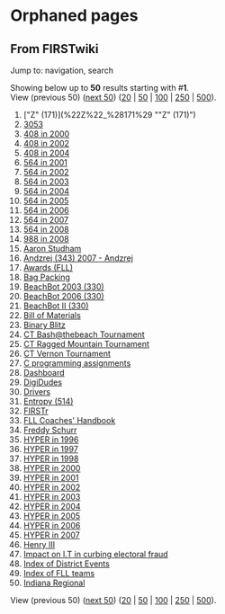 # Orphaned pages

## From FIRSTwiki

Jump to: navigation, search

Showing below up to **50** results starting with #**1**.<br>
View (previous 50) ([next 50](/index.php?title=Special:Lonelypages&limit=50&offset=50)) ([20](/index.php?title=Special:Lonelypages&limit=20&offset=0) | [50](/index.php?title=Special:Lonelypages&limit=50&offset=0) | [100](/index.php?title=Special:Lonelypages&limit=100&offset=0) | [250](/index.php?title=Special:Lonelypages&limit=250&offset=0) | [500](/index.php?title=Special:Lonelypages&limit=500&offset=0)).

1. ["Z" (171)](%22Z%22_%28171%29 ""Z" \(171\)")
2. [3053](3053 "3053")
3. [408 in 2000](408_in_2000 "408 in 2000")
4. [408 in 2002](408_in_2002 "408 in 2002")
5. [408 in 2004](408_in_2004 "408 in 2004")
6. [564 in 2001](564_in_2001 "564 in 2001")
7. [564 in 2002](564_in_2002 "564 in 2002")
8. [564 in 2003](564_in_2003 "564 in 2003")
9. [564 in 2004](564_in_2004 "564 in 2004")
10. [564 in 2005](564_in_2005 "564 in 2005")
11. [564 in 2006](564_in_2006 "564 in 2006")
12. [564 in 2007](564_in_2007 "564 in 2007")
13. [564 in 2008](564_in_2008 "564 in 2008")
14. [988 in 2008](988_in_2008 "988 in 2008")
15. [Aaron Studham](Aaron_Studham "Aaron Studham")
16. [Andzrej (343) 2007 - Andzrej](Andzrej_%28343%29_2007_-_Andzrej "Andzrej \(343\) 2007 - Andzrej")
17. [Awards (FLL)](Awards_%28FLL%29 "Awards \(FLL\)")
18. [Bag Packing](Bag_Packing "Bag Packing")
19. [BeachBot 2003 (330)](BeachBot_2003_%28330%29 "BeachBot 2003 \(330\)")
20. [BeachBot 2006 (330)](BeachBot_2006_%28330%29 "BeachBot 2006 \(330\)")
21. [BeachBot II (330)](BeachBot_II_%28330%29 "BeachBot II \(330\)")
22. [Bill of Materials](Bill_of_Materials "Bill of Materials")
23. [Binary Blitz](Binary_Blitz "Binary Blitz")
24. [CT Bash@thebeach Tournament](CT_Bash%40thebeach_Tournament "CT Bash@thebeach Tournament")
25. [CT Ragged Mountain Tournament](CT_Ragged_Mountain_Tournament "CT Ragged Mountain Tournament")
26. [CT Vernon Tournament](CT_Vernon_Tournament "CT Vernon Tournament")
27. [C programming assignments](C_programming_assignments "C programming assignments")
28. [Dashboard](Dashboard "Dashboard")
29. [DigiDudes](DigiDudes "DigiDudes")
30. [Drivers](Drivers "Drivers")
31. [Entropy (514)](Entropy_%28514%29 "Entropy \(514\)")
32. [FIRSTr](FIRSTr "FIRSTr")
33. [FLL Coaches' Handbook](FLL_Coaches%27_Handbook "FLL Coaches' Handbook")
34. [Freddy Schurr](Freddy_Schurr "Freddy Schurr")
35. [HYPER in 1996](HYPER_in_1996 "HYPER in 1996")
36. [HYPER in 1997](HYPER_in_1997 "HYPER in 1997")
37. [HYPER in 1998](HYPER_in_1998 "HYPER in 1998")
38. [HYPER in 2000](HYPER_in_2000 "HYPER in 2000")
39. [HYPER in 2001](HYPER_in_2001 "HYPER in 2001")
40. [HYPER in 2002](HYPER_in_2002 "HYPER in 2002")
41. [HYPER in 2003](HYPER_in_2003 "HYPER in 2003")
42. [HYPER in 2004](HYPER_in_2004 "HYPER in 2004")
43. [HYPER in 2005](HYPER_in_2005 "HYPER in 2005")
44. [HYPER in 2006](HYPER_in_2006 "HYPER in 2006")
45. [HYPER in 2007](HYPER_in_2007 "HYPER in 2007")
46. [Henry III](Henry_III "Henry III")
47. [Impact on I.T in curbing electoral fraud](Impact_on_I.T_in_curbing_electoral_fraud "Impact on I.T in curbing electoral fraud")
48. [Index of District Events](Index_of_District_Events "Index of District Events")
49. [Index of FLL teams](Index_of_FLL_teams "Index of FLL teams")
50. [Indiana Regional](Indiana_Regional "Indiana Regional")

View (previous 50) ([next 50](/index.php?title=Special:Lonelypages&limit=50&offset=50)) ([20](/index.php?title=Special:Lonelypages&limit=20&offset=0) | [50](/index.php?title=Special:Lonelypages&limit=50&offset=0) | [100](/index.php?title=Special:Lonelypages&limit=100&offset=0) | [250](/index.php?title=Special:Lonelypages&limit=250&offset=0) | [500](/index.php?title=Special:Lonelypages&limit=500&offset=0)).
